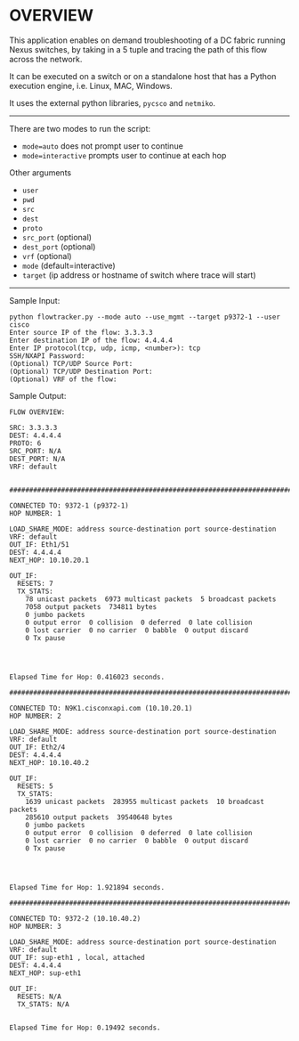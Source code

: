 # OVERVIEW

This application enables on demand troubleshooting of a DC fabric running Nexus switches, by taking in a 5 tuple and tracing the path of this flow across the network.

It can be executed on a switch or on a standalone host that has a Python execution engine, i.e. Linux, MAC, Windows.

It uses the external python libraries, ``pycsco`` and ``netmiko``.

----

There are two modes to run the script:
* ``mode=auto`` does not prompt user to continue
* ``mode=interactive`` prompts user to continue at each hop

Other arguments
* ``user``
* ``pwd``
* ``src``
* ``dest``
* ``proto``
* ``src_port`` (optional)
* ``dest_port`` (optional)
* ``vrf`` (optional)
* ``mode`` (default=interactive)
* ``target`` (ip address or hostname of switch where trace will start)

---

Sample Input:
```
python flowtracker.py --mode auto --use_mgmt --target p9372-1 --user cisco
Enter source IP of the flow: 3.3.3.3
Enter destination IP of the flow: 4.4.4.4
Enter IP protocol(tcp, udp, icmp, <number>): tcp
SSH/NXAPI Password:
(Optional) TCP/UDP Source Port:
(Optional) TCP/UDP Destination Port:
(Optional) VRF of the flow:
```

Sample Output:
```
FLOW OVERVIEW:

SRC: 3.3.3.3
DEST: 4.4.4.4
PROTO: 6
SRC_PORT: N/A
DEST_PORT: N/A
VRF: default


#############################################################################

CONNECTED TO: 9372-1 (p9372-1)
HOP NUMBER: 1

LOAD_SHARE_MODE: address source-destination port source-destination
VRF: default
OUT_IF: Eth1/51
DEST: 4.4.4.4
NEXT_HOP: 10.10.20.1

OUT_IF:
  RESETS: 7
  TX_STATS:
    78 unicast packets  6973 multicast packets  5 broadcast packets
    7058 output packets  734811 bytes
    0 jumbo packets
    0 output error  0 collision  0 deferred  0 late collision
    0 lost carrier  0 no carrier  0 babble  0 output discard
    0 Tx pause




Elapsed Time for Hop: 0.416023 seconds.

#############################################################################

CONNECTED TO: N9K1.cisconxapi.com (10.10.20.1)
HOP NUMBER: 2

LOAD_SHARE_MODE: address source-destination port source-destination
VRF: default
OUT_IF: Eth2/4
DEST: 4.4.4.4
NEXT_HOP: 10.10.40.2

OUT_IF:
  RESETS: 5
  TX_STATS:
    1639 unicast packets  283955 multicast packets  10 broadcast packets
    285610 output packets  39540648 bytes
    0 jumbo packets
    0 output error  0 collision  0 deferred  0 late collision
    0 lost carrier  0 no carrier  0 babble  0 output discard
    0 Tx pause




Elapsed Time for Hop: 1.921894 seconds.

#############################################################################

CONNECTED TO: 9372-2 (10.10.40.2)
HOP NUMBER: 3

LOAD_SHARE_MODE: address source-destination port source-destination
VRF: default
OUT_IF: sup-eth1 , local, attached
DEST: 4.4.4.4
NEXT_HOP: sup-eth1

OUT_IF:
  RESETS: N/A
  TX_STATS: N/A


Elapsed Time for Hop: 0.19492 seconds.
```
